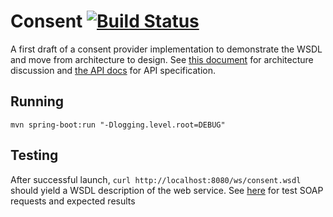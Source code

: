 # Consent [![Build Status](https://travis-ci.org/andreskytt/consent.svg?branch=master)](https://travis-ci.org/andreskytt/consent)
A first draft of a consent provider implementation to demonstrate the WSDL and move from architecture to design. See [this document](consent_architecture.pdf) for architecture discussion and [the API docs](API.md) for API specification.

## Running
`mvn spring-boot:run "-Dlogging.level.root=DEBUG"`

## Testing
After successful launch, `curl http://localhost:8080/ws/consent.wsdl` should yield a WSDL description of the web service. See [here](src/test/java/com/proud/egov/ConsentRepositoryTest.java) for test SOAP requests and expected results
